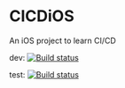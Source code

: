 # CICDiOS
An iOS project to learn CI/CD

dev: [![Build status](https://build.appcenter.ms/v0.1/apps/b068efe5-fcc1-46d1-b6e1-2551b1555c08/branches/dev/badge)](https://appcenter.ms)

test: [![Build status](https://build.appcenter.ms/v0.1/apps/b068efe5-fcc1-46d1-b6e1-2551b1555c08/branches/test/badge)](https://appcenter.ms)
